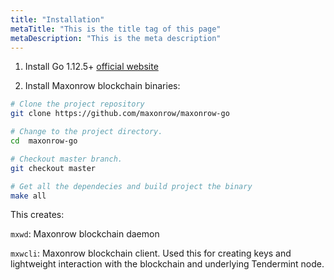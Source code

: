 ```yaml
---
title: "Installation"
metaTitle: "This is the title tag of this page"
metaDescription: "This is the meta description"
---
```


1. Install Go 1.12.5+ [official website](https://github.com/golang/go)

2. Install Maxonrow blockchain binaries:

```sh
# Clone the project repository
git clone https://github.com/maxonrow/maxonrow-go

# Change to the project directory.
cd  maxonrow-go

# Checkout master branch.
git checkout master 

# Get all the dependecies and build project the binary
make all
```

This creates:

`mxwd`: Maxonrow blockchain daemon

`mxwcli`: Maxonrow blockchain client. Used this for creating keys and lightweight interaction with the blockchain and underlying Tendermint node.
